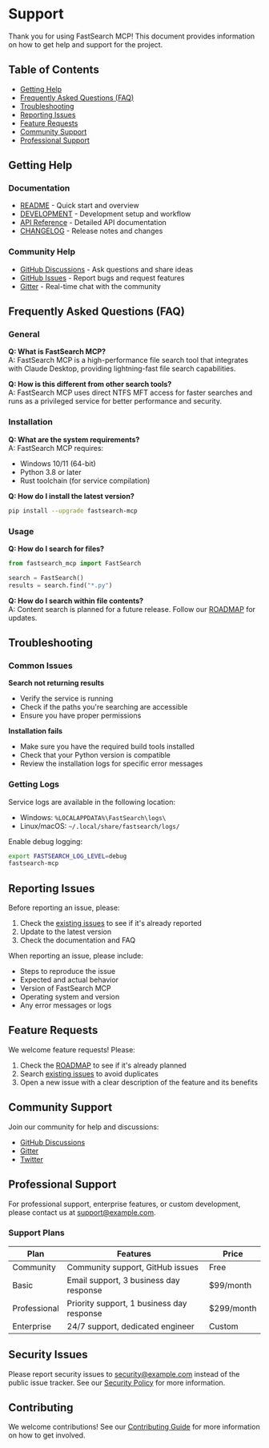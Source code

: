# Support

Thank you for using FastSearch MCP! This document provides information on how to get help and support for the project.

## Table of Contents

- [Getting Help](#getting-help)
- [Frequently Asked Questions (FAQ)](#frequently-asked-questions-faq)
- [Troubleshooting](#troubleshooting)
- [Reporting Issues](#reporting-issues)
- [Feature Requests](#feature-requests)
- [Community Support](#community-support)
- [Professional Support](#professional-support)

## Getting Help

### Documentation

- [README](README.md) - Quick start and overview
- [DEVELOPMENT](DEVELOPMENT.md) - Development setup and workflow
- [API Reference](docs/API.md) - Detailed API documentation
- [CHANGELOG](CHANGELOG.md) - Release notes and changes

### Community Help

- [GitHub Discussions](https://github.com/yourusername/fastsearch-mcp/discussions) - Ask questions and share ideas
- [GitHub Issues](https://github.com/yourusername/fastsearch-mcp/issues) - Report bugs and request features
- [Gitter](https://gitter.im/fastsearch-mcp/community) - Real-time chat with the community

## Frequently Asked Questions (FAQ)

### General

**Q: What is FastSearch MCP?**  
A: FastSearch MCP is a high-performance file search tool that integrates with Claude Desktop, providing lightning-fast file search capabilities.

**Q: How is this different from other search tools?**  
A: FastSearch MCP uses direct NTFS MFT access for faster searches and runs as a privileged service for better performance and security.

### Installation

**Q: What are the system requirements?**  
A: FastSearch MCP requires:
- Windows 10/11 (64-bit)
- Python 3.8 or later
- Rust toolchain (for service compilation)

**Q: How do I install the latest version?**  
```bash
pip install --upgrade fastsearch-mcp
```

### Usage

**Q: How do I search for files?**  
```python
from fastsearch_mcp import FastSearch

search = FastSearch()
results = search.find("*.py")
```

**Q: How do I search within file contents?**  
A: Content search is planned for a future release. Follow our [ROADMAP](ROADMAP.md) for updates.

## Troubleshooting

### Common Issues

**Search not returning results**
- Verify the service is running
- Check if the paths you're searching are accessible
- Ensure you have proper permissions

**Installation fails**
- Make sure you have the required build tools installed
- Check that your Python version is compatible
- Review the installation logs for specific error messages

### Getting Logs

Service logs are available in the following location:
- Windows: `%LOCALAPPDATA%\FastSearch\logs\`
- Linux/macOS: `~/.local/share/fastsearch/logs/`

Enable debug logging:
```bash
export FASTSEARCH_LOG_LEVEL=debug
fastsearch-mcp
```

## Reporting Issues

Before reporting an issue, please:

1. Check the [existing issues](https://github.com/yourusername/fastsearch-mcp/issues) to see if it's already reported
2. Update to the latest version
3. Check the documentation and FAQ

When reporting an issue, please include:

- Steps to reproduce the issue
- Expected and actual behavior
- Version of FastSearch MCP
- Operating system and version
- Any error messages or logs

## Feature Requests

We welcome feature requests! Please:

1. Check the [ROADMAP](ROADMAP.md) to see if it's already planned
2. Search [existing issues](https://github.com/yourusername/fastsearch-mcp/issues) to avoid duplicates
3. Open a new issue with a clear description of the feature and its benefits

## Community Support

Join our community for help and discussions:

- [GitHub Discussions](https://github.com/yourusername/fastsearch-mcp/discussions)
- [Gitter](https://gitter.im/fastsearch-mcp/community)
- [Twitter](https://twitter.com/fastsearchmcp)

## Professional Support

For professional support, enterprise features, or custom development, please contact us at [support@example.com](mailto:support@example.com).

### Support Plans

| Plan | Features | Price |
|------|----------|-------|
| Community | Community support, GitHub issues | Free |
| Basic | Email support, 3 business day response | $99/month |
| Professional | Priority support, 1 business day response | $299/month |
| Enterprise | 24/7 support, dedicated engineer | Custom |

## Security Issues

Please report security issues to [security@example.com](mailto:security@example.com) instead of the public issue tracker. See our [Security Policy](SECURITY.md) for more information.

## Contributing

We welcome contributions! See our [Contributing Guide](CONTRIBUTING.md) for more information on how to get involved.
